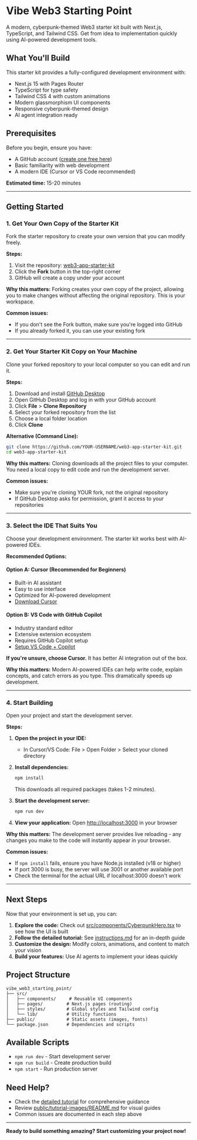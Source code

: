 # Vibe Web3 Starting Point

A modern, cyberpunk-themed Web3 starter kit built with Next.js, TypeScript, and Tailwind CSS. Get from idea to implementation quickly using AI-powered development tools.

## What You'll Build

This starter kit provides a fully-configured development environment with:
- Next.js 15 with Pages Router
- TypeScript for type safety
- Tailwind CSS 4 with custom animations
- Modern glassmorphism UI components
- Responsive cyberpunk-themed design
- AI agent integration ready

## Prerequisites

Before you begin, ensure you have:
- A GitHub account ([create one free here](https://github.com/))
- Basic familiarity with web development
- A modern IDE (Cursor or VS Code recommended)

**Estimated time:** 15-20 minutes

---

## Getting Started

### 1. Get Your Own Copy of the Starter Kit

Fork the starter repository to create your own version that you can modify freely.

**Steps:**
1. Visit the repository: [web3-app-starter-kit](https://github.com/lukozill/web3-app-starter-kit)
2. Click the **Fork** button in the top-right corner
3. GitHub will create a copy under your account

**Why this matters:** Forking creates your own copy of the project, allowing you to make changes without affecting the original repository. This is your workspace.

**Common issues:**
- If you don't see the Fork button, make sure you're logged into GitHub
- If you already forked it, you can use your existing fork

---

### 2. Get Your Starter Kit Copy on Your Machine

Clone your forked repository to your local computer so you can edit and run it.

**Steps:**
1. Download and install [GitHub Desktop](https://desktop.github.com/download/)
2. Open GitHub Desktop and log in with your GitHub account
3. Click **File** > **Clone Repository**
4. Select your forked repository from the list
5. Choose a local folder location
6. Click **Clone**

**Alternative (Command Line):**
```bash
git clone https://github.com/YOUR-USERNAME/web3-app-starter-kit.git
cd web3-app-starter-kit
```

**Why this matters:** Cloning downloads all the project files to your computer. You need a local copy to edit code and run the development server.

**Common issues:**
- Make sure you're cloning YOUR fork, not the original repository
- If GitHub Desktop asks for permission, grant it access to your repositories

---

### 3. Select the IDE That Suits You

Choose your development environment. The starter kit works best with AI-powered IDEs.

**Recommended Options:**

#### Option A: Cursor (Recommended for Beginners)
- Built-in AI assistant
- Easy to use interface
- Optimized for AI-powered development
- [Download Cursor](https://cursor.com/docs/get-started/quickstart)

#### Option B: VS Code with GitHub Copilot
- Industry standard editor
- Extensive extension ecosystem
- Requires GitHub Copilot setup
- [Setup VS Code + Copilot](https://code.visualstudio.com/docs/copilot/setup)

**If you're unsure, choose Cursor.** It has better AI integration out of the box.

**Why this matters:** Modern AI-powered IDEs can help write code, explain concepts, and catch errors as you type. This dramatically speeds up development.

---

### 4. Start Building

Open your project and start the development server.

**Steps:**

1. **Open the project in your IDE:**
   - In Cursor/VS Code: File > Open Folder > Select your cloned directory

2. **Install dependencies:**
   ```bash
   npm install
   ```
   This downloads all required packages (takes 1-2 minutes).

3. **Start the development server:**
   ```bash
   npm run dev
   ```

4. **View your application:**
   Open [http://localhost:3000](http://localhost:3000) in your browser

**Why this matters:** The development server provides live reloading - any changes you make to the code will instantly appear in your browser.

**Common issues:**
- If `npm install` fails, ensure you have Node.js installed (v18 or higher)
- If port 3000 is busy, the server will use 3001 or another available port
- Check the terminal for the actual URL if localhost:3000 doesn't work

---

## Next Steps

Now that your environment is set up, you can:

1. **Explore the code:** Check out [src/components/CyberpunkHero.tsx](./src/components/CyberpunkHero.tsx) to see how the UI is built
2. **Follow the detailed tutorial:** See [instructions.md](./instructions.md) for an in-depth guide
3. **Customize the design:** Modify colors, animations, and content to match your vision
4. **Build your features:** Use AI agents to implement your ideas quickly

## Project Structure

```
vibe_web3_starting_point/
├── src/
│   ├── components/     # Reusable UI components
│   ├── pages/         # Next.js pages (routing)
│   ├── styles/        # Global styles and Tailwind config
│   └── lib/           # Utility functions
├── public/            # Static assets (images, fonts)
└── package.json       # Dependencies and scripts
```

## Available Scripts

- `npm run dev` - Start development server
- `npm run build` - Create production build
- `npm start` - Run production server

## Need Help?

- Check the [detailed tutorial](./instructions.md) for comprehensive guidance
- Review [public/tutorial-images/README.md](./public/tutorial-images/README.md) for visual guides
- Common issues are documented in each step above

---

**Ready to build something amazing? Start customizing your project now!**